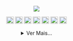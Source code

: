 <p align="center"><img src="https://readme-typing-svg.herokuapp.com?font=Monoscape&color=%23F71D4F&size=26&center=true&vCenter=true&lines=%E2%9C%A8+Welcome+to+my+github+%E2%9C%A8"></p>



<p align="center">
<img src="https://img.shields.io/badge/html5-%23E34F26.svg?style=for-the-badge&logo=html5&logoColor=white" height="20px"> <img src="https://img.shields.io/badge/javascript-%23323330.svg?style=for-the-badge&logo=javascript&logoColor=%23F7DF1E" height="20px"> <img src="https://img.shields.io/badge/css3-%231572B6.svg?style=for-the-badge&logo=css3&logoColor=white" height="20px"> <img src="https://img.shields.io/badge/Visual%20Studio-5C2D91.svg?style=for-the-badge&logo=visual-studio&logoColor=white" height="20px"> <img src="https://img.shields.io/badge/figma-%23F24E1E.svg?style=for-the-badge&logo=figma&logoColor=white" height="20px"> <img src="https://img.shields.io/badge/adobeillustrator-%23FF9A00.svg?style=for-the-badge&logo=adobeillustrator&logoColor=white" height="20px"> <img src="https://img.shields.io/badge/git-%23F05033.svg?style=for-the-badge&logo=git&logoColor=white" height="20px">
</p>

<details>
<summary align="center">Ver Mais...</summary>

# Hi there 👋

**A little bit more of me...**

- 🖥️ I'm studying in an System Development technician course in Etec Aristoteles Ferreira

- ❤️ I'm passionate about understanding Design and Frontend development

### My Skills
<p align="center">
<img src="https://github-readme-stats.vercel.app/api?username=AlissonForbidden&theme=dark&show_icons=true" href="https://github.com/Alisson" height="150em">
<img src="https://github-readme-stats.vercel.app/api/top-langs/?username=AlissonForbidden&hide=html&layout=compact&theme=dark" href="https://github.com/iuricode/" height="150em">
</p>
<p align="center"> Sobre mim:</p>

<p align="center">
<a href="https://www.instagram.com/alisu403/" target="_blank"> <img src="https://img.shields.io/badge/Instagram-000?style=for-the-badge&logo=instagram&logoColor=8A39DB"> </a> <a href="https://www.twitter.com/AlisuForbidden" target="_blank"> <img src="https://img.shields.io/badge/Twitter-000?style=for-the-badge&logo=twitter&logoColor=8A39DB"> </a>

</p>

</details>
